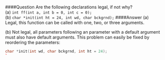 ####Question
Are the following declarations legal, if not why?  
(a) `int ff(int a, int b = 0, int c = 0);`  
(b) `char *init(int ht = 24, int wd, char bckgrnd);`
####Answer
(a) Legal, this function can be called with one, two, or three arguments.  

(b) Not legal, all parameters following an parameter with a default argument must also have default arguments. This problem can easily be fixed by reordering the parameters:
```cpp
char *init(int wd, char bckgrnd, int ht = 24);
`
